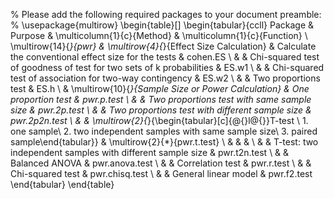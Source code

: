 % Please add the following required packages to your document preamble:
% \usepackage{multirow}
\begin{table}[]
\begin{tabular}{ccll}
Package & Purpose                                            & \multicolumn{1}{c}{Method}                                            & \multicolumn{1}{c}{Function} \\
\multirow{14}{*}{pwr} &
  \multirow{4}{*}{Effect Size Calculation} &
  Calculate the conventional effect size for the tests &
  cohen.ES \\
        &                                                    & Chi-squared test of goodness of test for two sets of  k probabilities & ES.w1                        \\
        &                                                    & Chi-squared test of association for two-way   contingency             & ES.w2                        \\
        &                                                    & Two proportions test                                                  & ES.h                         \\
        & \multirow{10}{*}{Sample Size or Power Calculation} & One proportion test                                                   & pwr.p.test                   \\
        &                                                    & Two proportions test with same sample size                            & pwr.2p.test                  \\
        &                                                    & Two proportions test with different sample size                       & pwr.2p2n.test                \\
 &
   &
  \multirow{2}{*}{\begin{tabular}[c]{@{}l@{}}T-test \\  1. one sample\\  2. two independent samples with same sample   size\\  3. paired sample\end{tabular}} &
  \multirow{2}{*}{pwr.t.test} \\
        &                                                    &                                                                       &                              \\
        &                                                    & T-test: two independent samples with different sample   size          & pwr.t2n.test                 \\
        &                                                    & Balanced ANOVA                                                        & pwr.anova.test               \\
        &                                                    & Correlation test                                                      & pwr.r.test                   \\
        &                                                    & Chi-squared test                                                      & pwr.chisq.test               \\
        &                                                    & General linear model                                                  & pwr.f2.test                 
\end{tabular}
\end{table}
